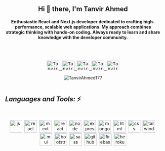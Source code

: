 
<h2 align="center"> Hi 👋 there, I'm Tanvir Ahmed</a></h2>
<h4 align="center">Enthusiastic React and Next.js developer dedicated to crafting high-performance, scalable web applications. My approach combines strategic thinking with hands-on coding. Always ready to learn and share knowledge with the developer community.</h4>
  <br>
  <br>
<p align="center">
  <samp>
<a href="https://twitter.com/TanvirA98971632" target="_blank">
  <img  alt="Tanvir's Twitter" height="30" width="40" src="https://raw.githubusercontent.com/rahuldkjain/github-profile-readme-generator/master/src/images/icons/Social/twitter.svg" />
</a>
<a href="https://www.linkedin.com/in/tanvir-ahamed-466051190/" target="_blank">
  <img  alt="Tanvir's Linkedin" height="30" width="40" src="https://raw.githubusercontent.com/rahuldkjain/github-profile-readme-generator/master/src/images/icons/Social/linked-in-alt.svg" />
</a>
<a href="https://www.instagram.com/tanvir_ahmed_403/" target="_blank">
  <img  alt="Tanvir's Instagram" height="30" width="40" src="https://raw.githubusercontent.com/rahuldkjain/github-profile-readme-generator/master/src/images/icons/Social/instagram.svg" />
</a>
<a href="https://www.facebook.com/tanvirahmed403/" target="_blank">
  <img  alt="Tanvir's Facebook" height="30" width="40" src="https://raw.githubusercontent.com/rahuldkjain/github-profile-readme-generator/master/src/images/icons/Social/facebook.svg" />
</a>
<a href="https://medium.com/@ahmed-tanvir-siddik" target="_blank">
  <img  alt="Tanvir's Medium" height="30" width="40" src="https://raw.githubusercontent.com/rahuldkjain/github-profile-readme-generator/master/src/images/icons/Social/medium.svg" />
</a>
  </samp>
  
  <br>
 </p>
 
<p align="center">
  <img src="https://komarev.com/ghpvc/?username=TanvirAhmed177" alt="TanvirAhmed177" /> 
  <br>
  <br>
</p>

## _Languages and Tools:_ ⚡
  <br>
<p align="center"> 
      <a href="https://developer.mozilla.org/en-US/docs/Web/JavaScript" target="_blank"> <img src="https://cdn.jsdelivr.net/gh/devicons/devicon/icons/javascript/javascript-original.svg" alt="js" width="40" height="40"/></a>&nbsp;
      <a href="https://react.dev/" target="_blank"> <img src="https://cdn.jsdelivr.net/gh/devicons/devicon/icons/react/react-original.svg" alt="react" width="40" height="40"/></a>&nbsp;
      <a href="https://nextjs.org/" target="_blank"> <img src="https://cdn.jsdelivr.net/gh/devicons/devicon/icons/nextjs/nextjs-original.svg" alt="mext" width="40" height="40"/></a>&nbsp;
      <a href="https://www.typescriptlang.org/" target="_blank"> <img src="https://cdn.jsdelivr.net/gh/devicons/devicon/icons/typescript/typescript-plain.svg" alt="react" width="40" height="40"/></a>&nbsp;
      <a href="https://nodejs.org/en" target="_blank"> <img src="https://cdn.jsdelivr.net/gh/devicons/devicon/icons/nodejs/nodejs-original.svg" alt="node" width="40" height="40"/></a>&nbsp;
      <a href="https://expressjs.com/" target="_blank"> <img src="https://cdn.jsdelivr.net/gh/devicons/devicon/icons/express/express-original.svg" alt="express" width="40" height="40"/></a>&nbsp;
      <a href="https://www.mongodb.com/" target="_blank"> <img src="https://cdn.jsdelivr.net/gh/devicons/devicon/icons/mongodb/mongodb-original-wordmark.svg" alt="mongodb" width="40" height="40"/></a>&nbsp;
      <a href="https://developer.mozilla.org/en-US/docs/Web/html" target="_blank"> <img src="https://cdn.jsdelivr.net/gh/devicons/devicon/icons/html5/html5-original.svg" alt="html" width="40" height="40"/></a>&nbsp;
      <a href="https://developer.mozilla.org/en-US/docs/Web/css" target="_blank"> <img src="https://cdn.jsdelivr.net/gh/devicons/devicon/icons/css3/css3-original.svg" alt="css" width="40" height="40"/></a>&nbsp;
      <a href="https://tailwindcss.com/" target="_blank"> <img src="https://cdn.jsdelivr.net/gh/devicons/devicon/icons/tailwindcss/tailwindcss.svg" alt="tailwind" width="40" height="40"/></a>&nbsp;
      <a href="https://mui.com/" target="_blank"> <img src="https://cdn.jsdelivr.net/gh/devicons/devicon/icons/materialui/materialui-original.svg" alt="mui" width="40" height="40"/></a>&nbsp;
      <a href="https://getbootstrap.com/" target="_blank"> <img src="https://cdn.jsdelivr.net/gh/devicons/devicon/icons/bootstrap/bootstrap-original.svg" alt="bootstrap" width="40" height="40"/></a>&nbsp;
      <a href="https://sass-lang.com/" target="_blank"> <img src="https://cdn.jsdelivr.net/gh/devicons/devicon/icons/sass/sass-original.svg" alt="sass" width="40" height="40"/></a>&nbsp;
      <a href="https://github.com/" target="_blank"> <img src="https://cdn.jsdelivr.net/gh/devicons/devicon/icons/github/github-original.svg" alt="github" width="40" height="40"/></a>&nbsp;
      <a href="https://firebase.google.com/" target="_blank"> <img src="https://cdn.jsdelivr.net/gh/devicons/devicon/icons/firebase/firebase-plain.svg" alt="firebase" width="40" height="40"/></a>&nbsp;
      <a href="https://www.heroku.com/" target="_blank"> <img src="https://cdn.jsdelivr.net/gh/devicons/devicon/icons/heroku/heroku-original.svg" alt="heroku" width="40" height="40"/></a>
    </p>
  <br>
  <br>
<!-- <p align="center">
  <img height="50%" width="auto" src ="https://github-readme-stats.vercel.app/api?username=TanvirAhmed177&show_icons=true&count_private=true&theme=darcula&hide_border=true&hide=issues,contribs&bg_color=00000000">
  <img height="50%" width="auto" src ="https://github-readme-stats.vercel.app/api/top-langs/?username=TanvirAhmed177&layout=compact&hide_border=true&theme=darcula&bg_color=00000000&langs_count=6&hide=jupyter%20notebook,tex,css,php&exclude_repo=Pacman-AI">
  <img src ="https://github-readme-streak-stats.herokuapp.com?user=TanvirAhmed177&theme=darcula&hide_border=true&background=FFFFFF00">

  </a>
</p> -->

 

